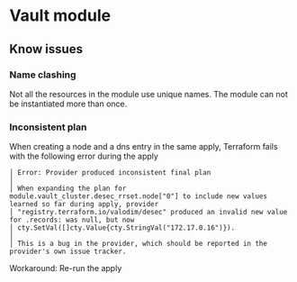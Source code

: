 # Vault module

## Know issues

### Name clashing

Not all the resources in the module use unique names. The module can not be instantiated more than once.

### Inconsistent plan

When creating a node and a dns entry in the same apply, Terraform fails with the following error during the apply

```
│ Error: Provider produced inconsistent final plan
│ 
│ When expanding the plan for module.vault_cluster.desec_rrset.node["0"] to include new values learned so far during apply, provider
│ "registry.terraform.io/valodim/desec" produced an invalid new value for .records: was null, but now
│ cty.SetVal([]cty.Value{cty.StringVal("172.17.0.16")}).
│ 
│ This is a bug in the provider, which should be reported in the provider's own issue tracker.
```

Workaround: Re-run the apply
